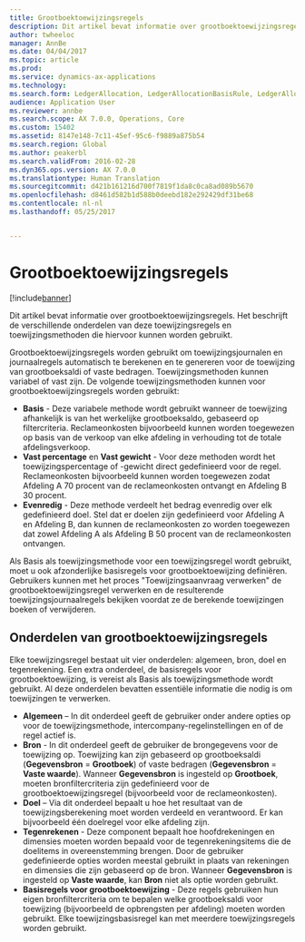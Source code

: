 ```yaml
---
title: Grootboektoewijzingsregels
description: Dit artikel bevat informatie over grootboektoewijzingsregels. Het beschrijft de verschillende onderdelen van deze toewijzingsregels en toewijzingsmethoden die hiervoor kunnen worden gebruikt.
author: twheeloc
manager: AnnBe
ms.date: 04/04/2017
ms.topic: article
ms.prod: 
ms.service: dynamics-ax-applications
ms.technology: 
ms.search.form: LedgerAllocation, LedgerAllocationBasisRule, LedgerAllocationRequest, LedgerAllocationRule
audience: Application User
ms.reviewer: annbe
ms.search.scope: AX 7.0.0, Operations, Core
ms.custom: 15402
ms.assetid: 8147e148-7c11-45ef-95c6-f9889a875b54
ms.search.region: Global
ms.author: peakerbl
ms.search.validFrom: 2016-02-28
ms.dyn365.ops.version: AX 7.0.0
ms.translationtype: Human Translation
ms.sourcegitcommit: d421b161216d700f7819f1da8c0ca8ad089b5670
ms.openlocfilehash: d8461d582b1d588b0deebd182e292429df31be68
ms.contentlocale: nl-nl
ms.lasthandoff: 05/25/2017


---
```


# <a name="ledger-allocation-rules"></a>Grootboektoewijzingsregels

[!include[banner](../includes/banner.md)]


Dit artikel bevat informatie over grootboektoewijzingsregels. Het beschrijft de verschillende onderdelen van deze toewijzingsregels en toewijzingsmethoden die hiervoor kunnen worden gebruikt.

Grootboektoewijzingsregels worden gebruikt om toewijzingsjournalen en journaalregels automatisch te berekenen en te genereren voor de toewijzing van grootboeksaldi of vaste bedragen. Toewijzingsmethoden kunnen variabel of vast zijn. De volgende toewijzingsmethoden kunnen voor grootboektoewijzingsregels worden gebruikt:

-   **Basis** - Deze variabele methode wordt gebruikt wanneer de toewijzing afhankelijk is van het werkelijke grootboeksaldo, gebaseerd op filtercriteria. Reclameonkosten bijvoorbeeld kunnen worden toegewezen op basis van de verkoop van elke afdeling in verhouding tot de totale afdelingsverkoop.
-   **Vast percentage** en **Vast gewicht** - Voor deze methoden wordt het toewijzingspercentage of -gewicht direct gedefinieerd voor de regel. Reclameonkosten bijvoorbeeld kunnen worden toegewezen zodat Afdeling A 70 procent van de reclameonkosten ontvangt en Afdeling B 30 procent.
-   **Evenredig** - Deze methode verdeelt het bedrag evenredig over elk gedefinieerd doel. Stel dat er doelen zijn gedefinieerd voor Afdeling A en Afdeling B, dan kunnen de reclameonkosten zo worden toegewezen dat zowel Afdeling A als Afdeling B 50 procent van de reclameonkosten ontvangen.

Als Basis als toewijzingsmethode voor een toewijzingsregel wordt gebruikt, moet u ook afzonderlijke basisregels voor grootboektoewijzing definiëren. Gebruikers kunnen met het proces "Toewijzingsaanvraag verwerken" de grootboektoewijzingsregel verwerken en de resulterende toewijzingsjournaalregels bekijken voordat ze de berekende toewijzingen boeken of verwijderen.

## <a name="components-of-ledger-allocation-rules"></a>Onderdelen van grootboektoewijzingsregels
Elke toewijzingsregel bestaat uit vier onderdelen: algemeen, bron, doel en tegenrekening. Een extra onderdeel, de basisregels voor grootboektoewijzing, is vereist als Basis als toewijzingsmethode wordt gebruikt. Al deze onderdelen bevatten essentiële informatie die nodig is om toewijzingen te verwerken.

-   **Algemeen** – In dit onderdeel geeft de gebruiker onder andere opties op voor de toewijzingsmethode, intercompany-regelinstellingen en of de regel actief is.
-   **Bron** - In dit onderdeel geeft de gebruiker de brongegevens voor de toewijzing op. Toewijzing kan zijn gebaseerd op grootboeksaldi (**Gegevensbron** = **Grootboek**) of vaste bedragen (**Gegevensbron** = **Vaste waarde**). Wanneer **Gegevensbron** is ingesteld op **Grootboek**, moeten bronfiltercriteria zijn gedefinieerd voor de grootboektoewijzingsregel (bijvoorbeeld voor de reclameonkosten).
-   **Doel** – Via dit onderdeel bepaalt u hoe het resultaat van de toewijzingsberekening moet worden verdeeld en verantwoord. Er kan bijvoorbeeld één doelregel voor elke afdeling zijn.
-   **Tegenrekenen** - Deze component bepaalt hoe hoofdrekeningen en dimensies moeten worden bepaald voor de tegenrekeningsitems die de doelitems in overeenstemming brengen. Door de gebruiker gedefinieerde opties worden meestal gebruikt in plaats van rekeningen en dimensies die zijn gebaseerd op de bron. Wanneer **Gegevensbron** is ingesteld op **Vaste waarde**, kan **Bron** niet als optie worden gebruikt.
-   **Basisregels voor grootboektoewijzing** - Deze regels gebruiken hun eigen bronfiltercriteria om te bepalen welke grootboeksaldi voor toewijzing (bijvoorbeeld de opbrengsten per afdeling) moeten worden gebruikt. Elke toewijzingsbasisregel kan met meerdere toewijzingsregels worden gebruikt.





